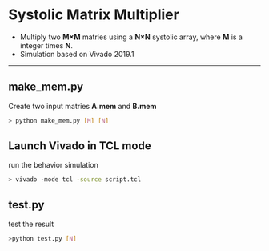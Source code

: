 # Systolic Matrix Multiplier
* Multiply two **M×M** matries using a **N×N** systolic array, where **M** is a integer times 
**N**.
* Simulation based on Vivado 2019.1
---
## make_mem.py
Create two input matries **A.mem** and **B.mem**
``` bash
> python make_mem.py [M] [N]
```
## Launch Vivado in TCL mode
run the behavior simulation
```bash
> vivado -mode tcl -source script.tcl
```
## test.py
test the result
```bash
>python test.py [N]
```